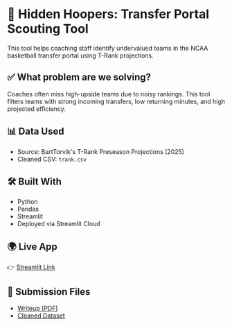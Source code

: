 # 🏀 Hidden Hoopers: Transfer Portal Scouting Tool

This tool helps coaching staff identify undervalued teams in the NCAA basketball transfer portal using T-Rank projections.

## ✅ What problem are we solving?
Coaches often miss high-upside teams due to noisy rankings. This tool filters teams with strong incoming transfers, low returning minutes, and high projected efficiency.

## 📊 Data Used
- Source: BartTorvik's T-Rank Preseason Projections (2025)
- Cleaned CSV: `trank.csv`

## 🛠 Built With
- Python
- Pandas
- Streamlit
- Deployed via Streamlit Cloud

## 🌍 Live App
👉 [Streamlit Link](https://basketball-analytics-project2-mauli-patel.streamlit.app)

## 📎 Submission Files
- [Writeup (PDF)](https://github.com/itsmemauliii/Basketball-analytics/blob/main/hidden-hoopers-transfer-scouting/Writeup.pdf)
- [Cleaned Dataset](trank_cleaned.csv)
